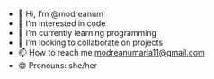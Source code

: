 - 👋 Hi, I’m @modreanum
- 👀 I’m interested in code
- 🌱 I’m currently learning programming
- 💞️ I’m looking to collaborate on projects
- 📫 How to reach me modreanumaria11@gmail.com
- 😄 Pronouns: she/her

<!---
modreanum/modreanum is a ✨ special ✨ repository because its `README.md` (this file) appears on your GitHub profile.
You can click the Preview link to take a look at your changes.
--->
